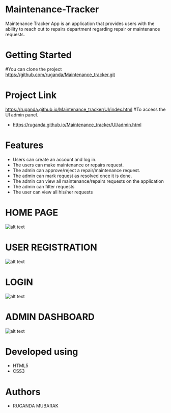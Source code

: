 
 # Maintenance-Tracker
Maintenance Tracker App is an application that provides users with the ability to reach out to repairs department regarding repair or maintenance requests.
# Getting Started

#You can clone the project
https://github.com/ruganda/Maintenance_tracker.git

# Project Link
https://ruganda.github.io/Maintenance_tracker/UI/index.html
#To access the UI admin panel.
 - https://ruganda.github.io/Maintenance_tracker/UI/admin.html
 




# Features
 - Users can create an account and log in.
 - The users can make maintenance or repairs request.
 - The admin can approve/reject a repair/maintenance request.
 - The admin can mark request as resolved once it is done.
 - The admin can view all maintenance/repairs requests on the application
 - The admin can filter requests
 - The user can view all his/her requests

# HOME PAGE
![alt text](https://raw.githubusercontent.com/ruganda/Maintenance_tracker/gh-pages/UI/images/index.PNG)

# USER REGISTRATION
![alt text](https://raw.githubusercontent.com/ruganda/Maintenance_tracker/gh-pages/UI/images/sign_up.PNG)
# LOGIN
![alt text](https://raw.githubusercontent.com/ruganda/Maintenance_tracker/gh-pages/UI/images/login.PNG)
# ADMIN DASHBOARD
![alt text](https://raw.githubusercontent.com/ruganda/Maintenance_tracker/gh-pages/UI/images/admin.PNG)



# Developed using
 - HTML5
 - CSS3


# Authors
 - RUGANDA MUBARAK
 